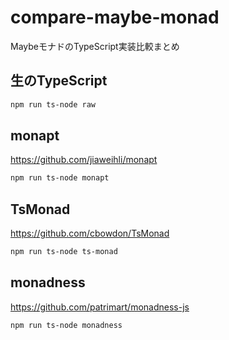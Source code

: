 # compare-maybe-monad

MaybeモナドのTypeScript実装比較まとめ

## 生のTypeScript

```bash
npm run ts-node raw
```

## monapt
https://github.com/jiaweihli/monapt

```bash
npm run ts-node monapt
```

## TsMonad
https://github.com/cbowdon/TsMonad

```bash
npm run ts-node ts-monad
```

## monadness
https://github.com/patrimart/monadness-js

```bash
npm run ts-node monadness
```
